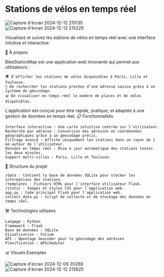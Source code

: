  # Stations de vélos en temps réel

![Capture d'écran 2024-12-12 215135](https://github.com/user-attachments/assets/fbdfed13-a78f-447a-bbf2-aa10ab69af74)
![Capture d'écran 2024-12-12 215228](https://github.com/user-attachments/assets/0fb173b1-60d5-40bf-a6b8-1f9abf29251f)

Visualisez et suivez les stations de vélos en temps réel avec une interface intuitive et interactive.

🌟 À propos

BikeStationMap est une application web innovante qui permet aux utilisateurs :

    🌍 D’afficher les stations de vélos disponibles à Paris, Lille et Toulouse.
    📍 De rechercher les stations proches d’une adresse saisie grâce à un système de géocodage.
    📊 De visualiser en temps réel le nombre de places et de vélos disponibles.

L'application est conçue pour être rapide, pratique, et adaptée à une gestion de données en temps réel.
📋 Fonctionnalités

    Interface interactive : Une carte intuitive centrée sur l’utilisateur.
    Recherche par adresse : Conversion des adresses en coordonnées géographiques grâce à un géocodage précis.
    Filtrage avancé : Affiche uniquement les stations dans un rayon de 1 km autour de l’utilisateur.
    Données en temps réel : Mise à jour automatique des stations toutes les deux minutes.
    Support multi-villes : Paris, Lille et Toulouse.

📂 Structure du projet

    /data : Contient la base de données SQLite pour stocker les informations des stations.
    /templates : Fichiers HTML pour l'interface utilisateur Flask.
    /static : Images et styles CSS pour l’application web.
    app.py : Code principal Flask pour l'application web.
    collect_data.py : Script de collecte et de stockage des données en temps réel.

🛠️ Technologies utilisées

    Langage : Python
    Framework : Flask
    Base de données : SQLite
    Visualisation : Folium
    API : OpenCage Geocoder pour le géocodage des adresses
    Planification : APScheduler

📊 Visuels
Exemples

![Capture d'écran 2024-12-09 20289](https://github.com/user-attachments/assets/b0a66d2b-49a9-4b28-859c-be16decfc118)
![Capture d'écran 2024-12-12 215625](https://github.com/user-attachments/assets/96fa6b0f-19c4-4175-9909-9db591118456)


